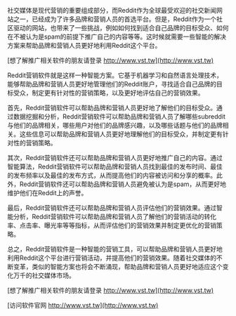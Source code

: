 社交媒体是现代营销的重要组成部分，而Reddit作为全球最受欢迎的社交新闻网站之一，已经成为了许多品牌和营销人员的首选平台。但是，Reddit作为一个社区驱动的网站，也带来了一些挑战，例如如何找到适合自己品牌的目标受众、如何在不被认为是spam的前提下推广自己的内容等等。这时候就需要一些智能的解决方案来帮助品牌和营销人员更好地利用Reddit这个平台。

[想了解推广相关软件的朋友请登录 http://www.vst.tw](http://www.vst.tw)

Reddit营销软件就是这样一种智能方案。它基于机器学习和自然语言处理技术，能够帮助品牌和营销人员更好地管理他们的Reddit账户，寻找适合自己品牌的目标受众，制定更有针对性的营销策略，以及更好地评估自己的营销效果。

首先，Reddit营销软件可以帮助品牌和营销人员更好地了解他们的目标受众。通过数据挖掘和分析，Reddit营销软件可以帮助品牌和营销人员了解哪些subreddit与他们的品牌相关，哪些用户对他们的品牌感兴趣，以及哪些话题与他们的品牌相关。这些信息可以帮助品牌和营销人员更好地理解他们的目标受众，并制定更有针对性的营销策略。

其次，Reddit营销软件还可以帮助品牌和营销人员更好地推广自己的内容。通过智能算法，Reddit营销软件可以帮助品牌和营销人员找到最佳的发布时间、最佳的发布频率以及最佳的发布方式，从而提高他们的内容被访问和分享的概率。此外，Reddit营销软件还可以帮助品牌和营销人员避免被认为是spam，从而更好地维护他们在Reddit上的声誉。

最后，Reddit营销软件还可以帮助品牌和营销人员评估他们的营销效果。通过智能分析，Reddit营销软件可以帮助品牌和营销人员了解他们的营销活动的转化率、点击率、曝光率等等指标，从而评估他们的营销效果并制定更优化的营销策略。

总之，Reddit营销软件是一种智能的营销工具，可以帮助品牌和营销人员更好地利用Reddit这个平台进行营销活动，并提高他们的营销效果。随着社交媒体的不断变革，类似的智能方案也将会不断涌现，帮助品牌和营销人员更好地适应这个变化万千的社交媒体市场。

[想了解推广相关软件的朋友请登录 http://www.vst.tw](http://www.vst.tw)


[访问软件官网 http://www.vst.tw](http://www.vst.tw)

